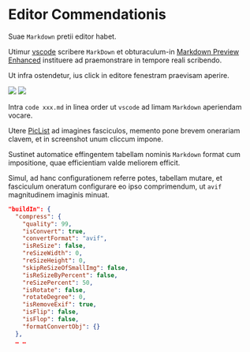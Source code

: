 # Editor Commendationis

Suae `Markdown` pretii editor habet.

Utimur [vscode](https://code.visualstudio.com/) scribere `MarkDown` et obturaculum-in [Markdown Preview Enhanced](https://marketplace.visualstudio.com/items?itemName=shd101wyy.markdown-preview-enhanced) instituere ad praemonstrare in tempore reali scribendo.

Ut infra ostendetur, ius click in editore fenestram praevisam aperire.

![](https://p.3ti.site/1720775216.avif)
![](https://p.3ti.site/1720775043.avif)

Intra `code xxx.md` in linea order ut `vscode` ad limam `Markdown` aperiendam vocare.

Utere [PicList](https://github.com/Kuingsmile/PicList) ad imagines fasciculos, memento pone brevem onerariam clavem, et in screenshot unum cliccum impone.

Sustinet automatice effingentem tabellam nominis `Markdown` format cum impositione, quae efficientiam valde meliorem efficit.

Simul, ad hanc configurationem referre potes, tabellam mutare, et fasciculum oneratum configurare eo ipso comprimendum, ut `avif` magnitudinem imaginis minuat.

```json
"buildIn": {
  "compress": {
    "quality": 99,
    "isConvert": true,
    "convertFormat": "avif",
    "isReSize": false,
    "reSizeWidth": 0,
    "reSizeHeight": 0,
    "skipReSizeOfSmallImg": false,
    "isReSizeByPercent": false,
    "reSizePercent": 50,
    "isRotate": false,
    "rotateDegree": 0,
    "isRemoveExif": true,
    "isFlip": false,
    "isFlop": false,
    "formatConvertObj": {}
  },
  … …
```